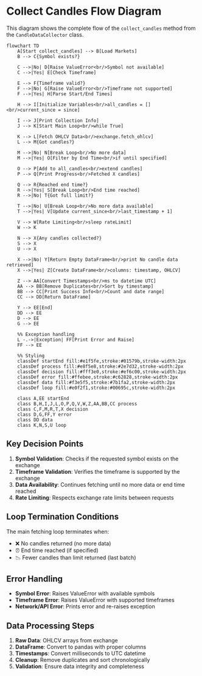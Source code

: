 # Collect Candles Flow Diagram

This diagram shows the complete flow of the `collect_candles` method from the `CandleDataCollector` class.

```mermaid
flowchart TD
    A[Start collect_candles] --> B[Load Markets]
    B --> C{Symbol exists?}
    
    C -->|No| D[Raise ValueError<br/>Symbol not available]
    C -->|Yes| E[Check Timeframe]
    
    E --> F{Timeframe valid?}
    F -->|No| G[Raise ValueError<br/>Timeframe not supported]
    F -->|Yes| H[Parse Start/End Times]
    
    H --> I[Initialize Variables<br/>all_candles = []<br/>current_since = since]
    
    I --> J[Print Collection Info]
    J --> K[Start Main Loop<br/>while True]
    
    K --> L[Fetch OHLCV Data<br/>exchange.fetch_ohlcv]
    L --> M{Got candles?}
    
    M -->|No| N[Break Loop<br/>No more data]
    M -->|Yes| O[Filter by End Time<br/>if until specified]
    
    O --> P[Add to all_candles<br/>extend candles]
    P --> Q[Print Progress<br/>Fetched X candles]
    
    Q --> R{Reached end time?}
    R -->|Yes| S[Break Loop<br/>End time reached]
    R -->|No| T{Got full limit?}
    
    T -->|No| U[Break Loop<br/>No more data available]
    T -->|Yes| V[Update current_since<br/>last_timestamp + 1]
    
    V --> W[Rate Limiting<br/>sleep rateLimit]
    W --> K
    
    N --> X{Any candles collected?}
    S --> X
    U --> X
    
    X -->|No| Y[Return Empty DataFrame<br/>print No candle data retrieved]
    X -->|Yes| Z[Create DataFrame<br/>columns: timestamp, OHLCV]
    
    Z --> AA[Convert Timestamps<br/>ms to datetime UTC]
    AA --> BB[Remove Duplicates<br/>Sort by timestamp]
    BB --> CC[Print Success Info<br/>Count and date range]
    CC --> DD[Return DataFrame]
    
    Y --> EE[End]
    DD --> EE
    D --> EE
    G --> EE
    
    %% Exception handling
    L -.->|Exception| FF[Print Error and Raise]
    FF --> EE
    
    %% Styling
    classDef startEnd fill:#e1f5fe,stroke:#01579b,stroke-width:2px
    classDef process fill:#e8f5e8,stroke:#2e7d32,stroke-width:2px
    classDef decision fill:#fff3e0,stroke:#ef6c00,stroke-width:2px
    classDef error fill:#ffebee,stroke:#c62828,stroke-width:2px
    classDef data fill:#f3e5f5,stroke:#7b1fa2,stroke-width:2px
    classDef loop fill:#e0f2f1,stroke:#00695c,stroke-width:2px
    
    class A,EE startEnd
    class B,H,I,J,L,O,P,Q,V,W,Z,AA,BB,CC process
    class C,F,M,R,T,X decision
    class D,G,FF,Y error
    class DD data
    class K,N,S,U loop
```

## Key Decision Points

1. **Symbol Validation**: Checks if the requested symbol exists on the exchange
2. **Timeframe Validation**: Verifies the timeframe is supported by the exchange
3. **Data Availability**: Continues fetching until no more data or end time reached
4. **Rate Limiting**: Respects exchange rate limits between requests

## Loop Termination Conditions

The main fetching loop terminates when:
- ❌ No candles returned (no more data)
- ⏰ End time reached (if specified)
- 📉 Fewer candles than limit returned (last batch)

## Error Handling

- **Symbol Error**: Raises ValueError with available symbols
- **Timeframe Error**: Raises ValueError with supported timeframes  
- **Network/API Error**: Prints error and re-raises exception

## Data Processing Steps

1. **Raw Data**: OHLCV arrays from exchange
2. **DataFrame**: Convert to pandas with proper columns
3. **Timestamps**: Convert milliseconds to UTC datetime
4. **Cleanup**: Remove duplicates and sort chronologically
5. **Validation**: Ensure data integrity and completeness